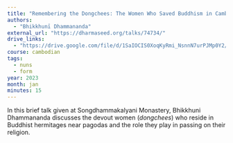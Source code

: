 ```yaml
---
title: "Remembering the Dongchees: The Women Who Saved Buddhism in Cambodia"
authors:
  - "Bhikkhunī Dhammananda"
external_url: "https://dharmaseed.org/talks/74734/"
drive_links:
  - "https://drive.google.com/file/d/1SaIOCIS0XoqKyRmi_NsnnN7urPJMp0Y2/view?usp=drive_link"
course: cambodian
tags:
  - nuns
  - form
year: 2023
month: jan
minutes: 15
---
```


In this brief talk given at Songdhammakalyani Monastery, Bhikkhuni Dhammananda discusses the devout women (*dongchees*) who reside in Buddhist hermitages near pagodas and the role they play in passing on their religion.
